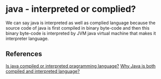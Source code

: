 # java - interpreted or complied?

We can say java is interpreted as well as complied language because the source code of java is first compiled in binary byte-code and then this binary byte-code is interpreted by JVM java virtual machine that makes it interpreter language.

## References

[Is java compiled or interpreted pragramming language?](https://javarevisited.blogspot.com/2014/06/is-java-interpreted-or-compiled-programming-language.html)
[Why Java is both compiled and interpreted language?](https://way2java.com/oops-concepts/why-java-is-both-compiled-and-interpreted-language/)

